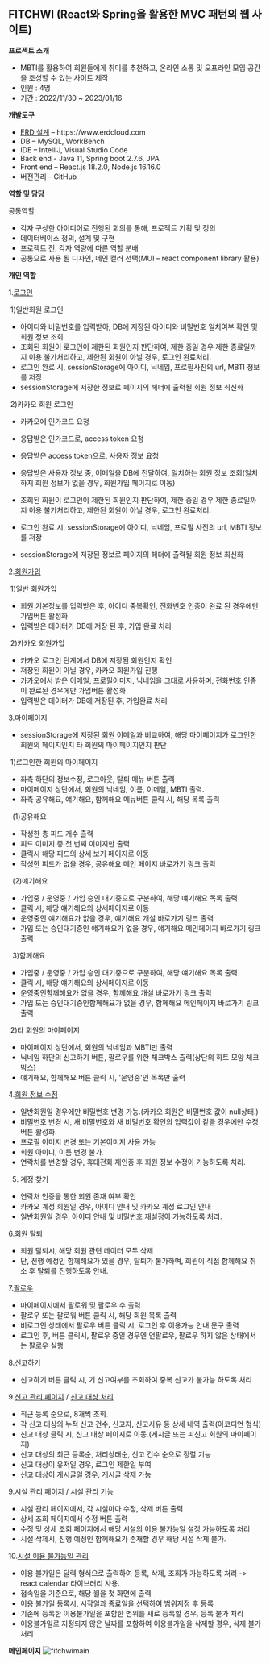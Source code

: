 ## FITCHWI (React와 Spring을 활용한 MVC 패턴의 웹 사이트)


**프로젝트 소개**

+ MBTI를 활용하여 회원들에게 취미를 추천하고, 온라인 소통 및 오프라인 모임 공간을 조성할 수 있는 사이트 제작
+ 인원 : 4명
+ 기간 : 2022/11/30 ~ 2023/01/16




**개발도구**
+ [ERD 설계](https://blog.naver.com/heavenly627/222955154321) – https://<h>www<h>.erdcloud.com
+ DB – MySQL, WorkBench
+ IDE – IntelliJ, Visual Studio Code
+ Back end - Java 11, Spring boot 2.7.6, JPA
+ Front end – React.js 18.2.0, Node.js 16.16.0
+ 버전관리 - GitHub




**역할 및 담당**



공통역할 
+ 각자 구상한 아이디어로 진행된 회의를 통해, 프로젝트 기획 및 정의
+ 데이터베이스 정의, 설계 및 구현
+ 프로젝트 전, 각자 역량에 따른 역할 분배
+ 공통으로 사용 될 디자인, 메인 컬러 선택(MUI – react component library 활용)



**개인 역할**

 1.[로그인](https://blog.naver.com/heavenly627/222957166997)
 
&nbsp;1)일반회원 로그인 
- 아이디와 비밀번호를 입력받아, DB에 저장된 아이디와 비밀번호 일치여부 확인 및 회원 정보 조회
- 조회된 회원이 로그인이 제한된 회원인지 판단하여, 제한 중일 경우 제한 종료일까지 이용 불가처리하고, 제한된 회원이 아닐 경우, 로그인 완료처리.
- 로그인 완료 시, sessionStorage에 아이디, 닉네임, 프로필사진의 url, MBTI 정보를 저장
- sessionStorage에 저장한 정보로 페이지의 헤더에 출력될 회원 정보 최신화

&nbsp;2)카카오 회원 로그인
- 카카오에 인가코드 요청
- 응답받은 인가코드로, access token 요청
- 응답받은 access token으로, 사용자 정보 요청
- 응답받은 사용자 정보 중, 이메일을 DB에 전달하여, 일치하는 회원 정보 조회(일치하지 회원 정보가 없을 경우, 회원가입 페이지로 이동)
- 조회된 회원이 로그인이 제한된 회원인지 판단하여, 제한 중일 경우 제한 종료일까지 이용 불가처리하고, 제한된 회원이 아닐 경우, 로그인 완료처리.

- 로그인 완료 시, sessionStorage에 아이디, 닉네임, 프로필 사진의 url, MBTI 정보를 저장
- sessionStorage에 저장된 정보로 페이지의 헤더에 출력될 회원 정보 최신화

2.[회원가입](https://blog.naver.com/heavenly627/222959566287)

&nbsp;1)일반 회원가입

- 회원 기본정보를 입력받은 후, 아이디 중복확인, 전화번호 인증이 완료 된 경우에만 가입버튼 활성화
- 입력받은 데이터가 DB에 저장 된 후, 가입 완료 처리

&nbsp;2)카카오 회원가입
- 카카오 로그인 단계에서 DB에 저장된 회원인지 확인
- 저장된 회원이 아닐 경우, 카카오 회원가입 진행
- 카카오에서 받은 이메일, 프로필이미지, 닉네임을 그대로 사용하며, 전화번호 인증이 완료된 경우에만 가입버튼 활성화
- 입력받은 데이터가 DB에 저장된 후, 가입완료 처리

3.[마이페이지](https://blog.naver.com/heavenly627/222963684920)
- sessionStorage에 저장된 회원 이메일과 비교하여, 해당 마이페이지가 로그인한 회원의 페이지인지 타 회원의 마이페이지인지 판단

&nbsp;1)로그인한 회원의 마이페이지 
- 좌측 하단의 정보수정, 로그아웃, 탈퇴 메뉴 버튼 출력
- 마이페이지 상단에서, 회원의 닉네임, 이름, 이메일, MBTI 출력.
- 좌측 공유해요, 얘기해요, 함께해요 메뉴버튼 클릭 시, 해당 목록 출력

&nbsp;&nbsp;(1)공유해요 
- 작성한 총 피드 개수 출력
- 피드 이미지 중 첫 번째 이미지만 출력
- 클릭시 해당 피드의 상세 보기 페이지로 이동
- 작성한 피드가 없을 경우, 공유해요 메인 페이지 바로가기 링크 출력

&nbsp;&nbsp;(2)얘기해요 
- 가입중 / 운영중 / 가입 승인 대기중으로 구분하여, 해당 얘기해요 목록 출력
- 클릭 시, 해당 얘기해요의 상세페이지로 이동
- 운영중인 얘기해요가 없을 경우, 얘기해요 개설 바로가기 링크 출력
- 가입 또는 승인대기중인 얘기해요가 없을 경우, 얘기해요 메인페이지 바로가기 링크 출력

&nbsp;&nbsp;3)함께해요
- 가입중 / 운영중 / 가입 승인 대기중으로 구분하여, 해당 얘기해요 목록 출력
- 클릭 시, 해당 얘기해요의 상세페이지로 이동
- 운영중인함께해요가 없을 경우, 함께해요 개설 바로가기 링크 출력
- 가입 또는 승인대기중인함께해요가 없을 경우, 함께해요 메인페이지 바로가기 링크 출력

&nbsp;2)타 회원의 마이페이지
- 마이페이지 상단에서, 회원의 닉네임과 MBTI만 출력
- 닉네임 하단의 신고하기 버튼, 팔로우를 위한 체크박스 출력(상단의 하트 모양 체크박스)
- 얘기해요, 함께해요 버튼 클릭 시, '운영중'인 목록만 출력

4.[회원 정보 수정](https://blog.naver.com/heavenly627/222960583749)
- 일반회원일 경우에만 비밀번호 변경 가능.(카카오 회원은 비밀번호 값이 null상태.)
- 비밀번호 변경 시, 새 비밀번호와 새 비밀번호 확인의 입력값이 같을 경우에만 수정 버튼 활성화.
- 프로필 이미지 변경 또는 기본이미지 사용 가능
- 회원 아이디, 이름 변경 불가.
- 연락처를 변경할 경우, 휴대전화 재인증 후 회원 정보 수정이 가능하도록 처리.

5. 계정 찾기
- 연락처 인증을 통한 회원 존재 여부 확인
- 카카오 계정 회원일 경우, 아이디 안내 및 카카오 계정 로그인 안내
- 일반회원일 경우, 아이디 안내 및 비밀번호 재설정이 가능하도록 처리.

6.[회원 탈퇴](https://blog.naver.com/heavenly627/222962829959)
- 회원 탈퇴시, 해당 회원 관련 데이터 모두 삭제
- 단, 진행 예정인 함께해요가 있을 경우, 탈퇴가 불가하며, 회원이 직접 함께해요 취소 후 탈퇴를 진행하도록 안내.

7.[팔로우](https://blog.naver.com/heavenly627/222964794692)
- 마이페이지에서 팔로워 및 팔로우 수 출력
- 팔로우 또는 팔로워 버튼 클릭 시, 해당 회원 목록 출력
- 비로그인 상태에서 팔로우 버튼 클릭 시, 로그인 후 이용가능 안내 문구 출력
- 로그인 후, 버튼 클릭시, 팔로우 중일 경우엔 언팔로우, 팔로우 하지 않은 상태에서는 팔로우 실행

8.[신고하기](https://blog.naver.com/heavenly627/222966821219)
- 신고하기 버튼 클릭 시, 기 신고여부를 조회하여 중복 신고가 불가능 하도록 처리

9.[신고 관리 페이지](https://blog.naver.com/heavenly627/222976898089) / [신고 대상 처리](https://blog.naver.com/heavenly627/222979254635)
- 최근 등록 순으로, 8개씩 조회. 
- 각 신고 대상의 누적 신고 건수, 신고자, 신고사유 등 상세 내역 출력(아코디언 형식)
- 신고 대상 클릭 시, 신고 대상 페이지로 이동.(게시글 또는 피신고 회원의 마이페이지)
- 신고 대상의 최근 등록순, 처리상태순, 신고 건수 순으로 정렬 기능
- 신고 대상이 유저일 경우, 로그인 제한일 부여
- 신고 대상이 게시글일 경우, 게시글 삭제 가능

9.[시설 관리 페이지](https://blog.naver.com/heavenly627/222972903915) / [시설 관리 기능](https://blog.naver.com/heavenly627/222973389583)
- 시설 관리 페이지에서, 각 시설마다 수정, 삭제 버튼 출력 
- 상세 조회 페이지에서 수정 버튼 출력
- 수정 및 상세 조회 페이지에서 해당 시설의 이용 불가능일 설정 가능하도록 처리
- 시설 삭제시, 진행 예정인 함께해요가 존재할 경우 해당 시설 삭제 불가. 

10.[시설 이용 불가능일 관리](https://blog.naver.com/heavenly627/222975614917)
- 이용 불가일은 달력 형식으로 출력하여 등록, 삭제, 조회가 가능하도록 처리 -> react calendar 라이브러리 사용.
- 접속일을 기준으로, 해당 월을 첫 화면에 출력
- 이용 불가일 등록시, 시작일과 종료일을 선택하여 범위지정 후 등록
- 기존에 등록한 이용불가일을 포함한 범위를 새로 등록할 경우, 등록 불가 처리
- 이용불가일로 지정되지 않은 날짜를 포함하여 이용불가일을 삭제할 경우, 삭제 불가 처리



**메인페이지**
![fitchwimain](https://user-images.githubusercontent.com/112303446/223621009-4e62deac-af73-4c46-a602-0678e329b621.png)

